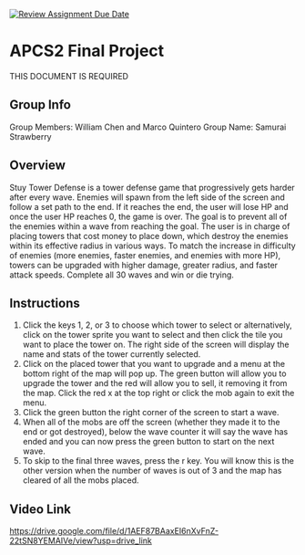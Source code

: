 [![Review Assignment Due Date](https://classroom.github.com/assets/deadline-readme-button-24ddc0f5d75046c5622901739e7c5dd533143b0c8e959d652212380cedb1ea36.svg)](https://classroom.github.com/a/syDSSnTt)
# APCS2 Final Project
THIS DOCUMENT IS REQUIRED
## Group Info
Group Members: William Chen and Marco Quintero
Group Name: Samurai Strawberry
## Overview
Stuy Tower Defense is a tower defense game that progressively gets harder after every wave. Enemies will spawn from the left side of the screen and follow a set path to the end. If it reaches the end, the user will lose HP and once the user HP reaches 0, the game is over. The goal is to prevent all of the enemies within a wave from reaching the goal. The user is in charge of placing towers that cost money to place down, which destroy the enemies within its effective radius in various ways. To match the increase in difficulty of enemies (more enemies, faster enemies, and enemies with more HP), towers can be upgraded with higher damage, greater radius, and faster attack speeds. Complete all 30 waves and win or die trying.
## Instructions
1. Click the keys 1, 2, or 3 to choose which tower to select or alternatively, click on the tower sprite you want to select and then click the tile you want to place the tower on. The right side of the screen will display the name and stats of the tower currently selected.
2. Click on the placed tower that you want to upgrade and a menu at the bottom right of the map will pop up. The green button will allow you to upgrade the tower and the red will allow you to sell, it removing it from the map. Click the red x at the top right or click the mob again to exit the menu.
3. Click the green button the right corner of the screen to start a wave.
4. When all of the mobs are off the screen (whether they made it to the end or got destroyed), below the wave counter it will say the wave has ended and you can now press the green button to start on the next wave.
5. To skip to the final three waves, press the r key. You will know this is the other version when the number of waves is out of 3 and the map has cleared of all the mobs placed.
## Video Link
https://drive.google.com/file/d/1AEF87BAaxEI6nXvFnZ-22tSN8YEMAIVe/view?usp=drive_link
